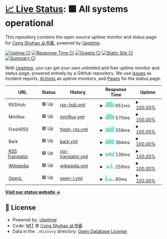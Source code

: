 # [📈 Live Status](https://status.szzn.dev): <!--live status--> **🟩 All systems operational**

This repository contains the open-source uptime monitor and status page for [Cong Shuhao 从书豪](https://status.szzn.dev), powered by [Upptime](https://github.com/upptime/upptime).

[![Uptime CI](https://github.com/congnews/upuptime/workflows/Uptime%20CI/badge.svg)](https://github.com/congnews/upuptime/actions?query=workflow%3A%22Uptime+CI%22)
[![Response Time CI](https://github.com/congnews/upuptime/workflows/Response%20Time%20CI/badge.svg)](https://github.com/congnews/upuptime/actions?query=workflow%3A%22Response+Time+CI%22)
[![Graphs CI](https://github.com/congnews/upuptime/workflows/Graphs%20CI/badge.svg)](https://github.com/congnews/upuptime/actions?query=workflow%3A%22Graphs+CI%22)
[![Static Site CI](https://github.com/congnews/upuptime/workflows/Static%20Site%20CI/badge.svg)](https://github.com/congnews/upuptime/actions?query=workflow%3A%22Static+Site+CI%22)
[![Summary CI](https://github.com/congnews/upuptime/workflows/Summary%20CI/badge.svg)](https://github.com/congnews/upuptime/actions?query=workflow%3A%22Summary+CI%22)

With [Upptime](https://upptime.js.org), you can get your own unlimited and free uptime monitor and status page, powered entirely by a GitHub repository. We use [Issues](https://github.com/congnews/upuptime/issues) as incident reports, [Actions](https://github.com/congnews/upuptime/actions) as uptime monitors, and [Pages](https://status.szzn.dev) for the status page.

<!--start: status pages-->
<!-- This summary is generated by Upptime (https://github.com/upptime/upptime) -->
<!-- Do not edit this manually, your changes will be overwritten -->
<!-- prettier-ignore -->
| URL | Status | History | Response Time | Uptime |
| --- | ------ | ------- | ------------- | ------ |
| <img alt="" src="https://s3.bmp.ovh/imgs/2023/10/02/bc42e946381bb8f6.png" height="13"> RSSHub | 🟩 Up | [rss-hub.yml](https://github.com/congnews/upuptime/commits/HEAD/history/rss-hub.yml) | <details><summary><img alt="Response time graph" src="./graphs/rss-hub/response-time-week.png" height="20"> 651ms</summary><br><a href="https://status.cong.news/history/rss-hub"><img alt="Response time 701" src="https://img.shields.io/endpoint?url=https%3A%2F%2Fraw.githubusercontent.com%2Fcongnews%2Fupuptime%2FHEAD%2Fapi%2Frss-hub%2Fresponse-time.json"></a><br><a href="https://status.cong.news/history/rss-hub"><img alt="24-hour response time 684" src="https://img.shields.io/endpoint?url=https%3A%2F%2Fraw.githubusercontent.com%2Fcongnews%2Fupuptime%2FHEAD%2Fapi%2Frss-hub%2Fresponse-time-day.json"></a><br><a href="https://status.cong.news/history/rss-hub"><img alt="7-day response time 651" src="https://img.shields.io/endpoint?url=https%3A%2F%2Fraw.githubusercontent.com%2Fcongnews%2Fupuptime%2FHEAD%2Fapi%2Frss-hub%2Fresponse-time-week.json"></a><br><a href="https://status.cong.news/history/rss-hub"><img alt="30-day response time 949" src="https://img.shields.io/endpoint?url=https%3A%2F%2Fraw.githubusercontent.com%2Fcongnews%2Fupuptime%2FHEAD%2Fapi%2Frss-hub%2Fresponse-time-month.json"></a><br><a href="https://status.cong.news/history/rss-hub"><img alt="1-year response time 701" src="https://img.shields.io/endpoint?url=https%3A%2F%2Fraw.githubusercontent.com%2Fcongnews%2Fupuptime%2FHEAD%2Fapi%2Frss-hub%2Fresponse-time-year.json"></a></details> | <details><summary><a href="https://status.cong.news/history/rss-hub">100.00%</a></summary><a href="https://status.cong.news/history/rss-hub"><img alt="All-time uptime 98.68%" src="https://img.shields.io/endpoint?url=https%3A%2F%2Fraw.githubusercontent.com%2Fcongnews%2Fupuptime%2FHEAD%2Fapi%2Frss-hub%2Fuptime.json"></a><br><a href="https://status.cong.news/history/rss-hub"><img alt="24-hour uptime 100.00%" src="https://img.shields.io/endpoint?url=https%3A%2F%2Fraw.githubusercontent.com%2Fcongnews%2Fupuptime%2FHEAD%2Fapi%2Frss-hub%2Fuptime-day.json"></a><br><a href="https://status.cong.news/history/rss-hub"><img alt="7-day uptime 100.00%" src="https://img.shields.io/endpoint?url=https%3A%2F%2Fraw.githubusercontent.com%2Fcongnews%2Fupuptime%2FHEAD%2Fapi%2Frss-hub%2Fuptime-week.json"></a><br><a href="https://status.cong.news/history/rss-hub"><img alt="30-day uptime 98.00%" src="https://img.shields.io/endpoint?url=https%3A%2F%2Fraw.githubusercontent.com%2Fcongnews%2Fupuptime%2FHEAD%2Fapi%2Frss-hub%2Fuptime-month.json"></a><br><a href="https://status.cong.news/history/rss-hub"><img alt="1-year uptime 98.68%" src="https://img.shields.io/endpoint?url=https%3A%2F%2Fraw.githubusercontent.com%2Fcongnews%2Fupuptime%2FHEAD%2Fapi%2Frss-hub%2Fuptime-year.json"></a></details>
| <img alt="" src="https://s3.bmp.ovh/imgs/2023/10/02/48ea1fa9a5740b1b.png" height="13"> Miniflux | 🟩 Up | [miniflux.yml](https://github.com/congnews/upuptime/commits/HEAD/history/miniflux.yml) | <details><summary><img alt="Response time graph" src="./graphs/miniflux/response-time-week.png" height="20"> 570ms</summary><br><a href="https://status.cong.news/history/miniflux"><img alt="Response time 542" src="https://img.shields.io/endpoint?url=https%3A%2F%2Fraw.githubusercontent.com%2Fcongnews%2Fupuptime%2FHEAD%2Fapi%2Fminiflux%2Fresponse-time.json"></a><br><a href="https://status.cong.news/history/miniflux"><img alt="24-hour response time 581" src="https://img.shields.io/endpoint?url=https%3A%2F%2Fraw.githubusercontent.com%2Fcongnews%2Fupuptime%2FHEAD%2Fapi%2Fminiflux%2Fresponse-time-day.json"></a><br><a href="https://status.cong.news/history/miniflux"><img alt="7-day response time 570" src="https://img.shields.io/endpoint?url=https%3A%2F%2Fraw.githubusercontent.com%2Fcongnews%2Fupuptime%2FHEAD%2Fapi%2Fminiflux%2Fresponse-time-week.json"></a><br><a href="https://status.cong.news/history/miniflux"><img alt="30-day response time 550" src="https://img.shields.io/endpoint?url=https%3A%2F%2Fraw.githubusercontent.com%2Fcongnews%2Fupuptime%2FHEAD%2Fapi%2Fminiflux%2Fresponse-time-month.json"></a><br><a href="https://status.cong.news/history/miniflux"><img alt="1-year response time 542" src="https://img.shields.io/endpoint?url=https%3A%2F%2Fraw.githubusercontent.com%2Fcongnews%2Fupuptime%2FHEAD%2Fapi%2Fminiflux%2Fresponse-time-year.json"></a></details> | <details><summary><a href="https://status.cong.news/history/miniflux">100.00%</a></summary><a href="https://status.cong.news/history/miniflux"><img alt="All-time uptime 91.52%" src="https://img.shields.io/endpoint?url=https%3A%2F%2Fraw.githubusercontent.com%2Fcongnews%2Fupuptime%2FHEAD%2Fapi%2Fminiflux%2Fuptime.json"></a><br><a href="https://status.cong.news/history/miniflux"><img alt="24-hour uptime 100.00%" src="https://img.shields.io/endpoint?url=https%3A%2F%2Fraw.githubusercontent.com%2Fcongnews%2Fupuptime%2FHEAD%2Fapi%2Fminiflux%2Fuptime-day.json"></a><br><a href="https://status.cong.news/history/miniflux"><img alt="7-day uptime 100.00%" src="https://img.shields.io/endpoint?url=https%3A%2F%2Fraw.githubusercontent.com%2Fcongnews%2Fupuptime%2FHEAD%2Fapi%2Fminiflux%2Fuptime-week.json"></a><br><a href="https://status.cong.news/history/miniflux"><img alt="30-day uptime 86.80%" src="https://img.shields.io/endpoint?url=https%3A%2F%2Fraw.githubusercontent.com%2Fcongnews%2Fupuptime%2FHEAD%2Fapi%2Fminiflux%2Fuptime-month.json"></a><br><a href="https://status.cong.news/history/miniflux"><img alt="1-year uptime 91.52%" src="https://img.shields.io/endpoint?url=https%3A%2F%2Fraw.githubusercontent.com%2Fcongnews%2Fupuptime%2FHEAD%2Fapi%2Fminiflux%2Fuptime-year.json"></a></details>
| <img alt="" src="https://s3.bmp.ovh/imgs/2023/10/02/236088cc88f4df96.png" height="13"> FreshRSS | 🟩 Up | [fresh-rss.yml](https://github.com/congnews/upuptime/commits/HEAD/history/fresh-rss.yml) | <details><summary><img alt="Response time graph" src="./graphs/fresh-rss/response-time-week.png" height="20"> 558ms</summary><br><a href="https://status.cong.news/history/fresh-rss"><img alt="Response time 647" src="https://img.shields.io/endpoint?url=https%3A%2F%2Fraw.githubusercontent.com%2Fcongnews%2Fupuptime%2FHEAD%2Fapi%2Ffresh-rss%2Fresponse-time.json"></a><br><a href="https://status.cong.news/history/fresh-rss"><img alt="24-hour response time 411" src="https://img.shields.io/endpoint?url=https%3A%2F%2Fraw.githubusercontent.com%2Fcongnews%2Fupuptime%2FHEAD%2Fapi%2Ffresh-rss%2Fresponse-time-day.json"></a><br><a href="https://status.cong.news/history/fresh-rss"><img alt="7-day response time 558" src="https://img.shields.io/endpoint?url=https%3A%2F%2Fraw.githubusercontent.com%2Fcongnews%2Fupuptime%2FHEAD%2Fapi%2Ffresh-rss%2Fresponse-time-week.json"></a><br><a href="https://status.cong.news/history/fresh-rss"><img alt="30-day response time 647" src="https://img.shields.io/endpoint?url=https%3A%2F%2Fraw.githubusercontent.com%2Fcongnews%2Fupuptime%2FHEAD%2Fapi%2Ffresh-rss%2Fresponse-time-month.json"></a><br><a href="https://status.cong.news/history/fresh-rss"><img alt="1-year response time 647" src="https://img.shields.io/endpoint?url=https%3A%2F%2Fraw.githubusercontent.com%2Fcongnews%2Fupuptime%2FHEAD%2Fapi%2Ffresh-rss%2Fresponse-time-year.json"></a></details> | <details><summary><a href="https://status.cong.news/history/fresh-rss">100.00%</a></summary><a href="https://status.cong.news/history/fresh-rss"><img alt="All-time uptime 100.00%" src="https://img.shields.io/endpoint?url=https%3A%2F%2Fraw.githubusercontent.com%2Fcongnews%2Fupuptime%2FHEAD%2Fapi%2Ffresh-rss%2Fuptime.json"></a><br><a href="https://status.cong.news/history/fresh-rss"><img alt="24-hour uptime 100.00%" src="https://img.shields.io/endpoint?url=https%3A%2F%2Fraw.githubusercontent.com%2Fcongnews%2Fupuptime%2FHEAD%2Fapi%2Ffresh-rss%2Fuptime-day.json"></a><br><a href="https://status.cong.news/history/fresh-rss"><img alt="7-day uptime 100.00%" src="https://img.shields.io/endpoint?url=https%3A%2F%2Fraw.githubusercontent.com%2Fcongnews%2Fupuptime%2FHEAD%2Fapi%2Ffresh-rss%2Fuptime-week.json"></a><br><a href="https://status.cong.news/history/fresh-rss"><img alt="30-day uptime 100.00%" src="https://img.shields.io/endpoint?url=https%3A%2F%2Fraw.githubusercontent.com%2Fcongnews%2Fupuptime%2FHEAD%2Fapi%2Ffresh-rss%2Fuptime-month.json"></a><br><a href="https://status.cong.news/history/fresh-rss"><img alt="1-year uptime 100.00%" src="https://img.shields.io/endpoint?url=https%3A%2F%2Fraw.githubusercontent.com%2Fcongnews%2Fupuptime%2FHEAD%2Fapi%2Ffresh-rss%2Fuptime-year.json"></a></details>
| <img alt="" src="https://s3.bmp.ovh/imgs/2023/09/18/8a1ac42b30390930.png" height="13"> Bark | 🟩 Up | [bark.yml](https://github.com/congnews/upuptime/commits/HEAD/history/bark.yml) | <details><summary><img alt="Response time graph" src="./graphs/bark/response-time-week.png" height="20"> 394ms</summary><br><a href="https://status.cong.news/history/bark"><img alt="Response time 449" src="https://img.shields.io/endpoint?url=https%3A%2F%2Fraw.githubusercontent.com%2Fcongnews%2Fupuptime%2FHEAD%2Fapi%2Fbark%2Fresponse-time.json"></a><br><a href="https://status.cong.news/history/bark"><img alt="24-hour response time 310" src="https://img.shields.io/endpoint?url=https%3A%2F%2Fraw.githubusercontent.com%2Fcongnews%2Fupuptime%2FHEAD%2Fapi%2Fbark%2Fresponse-time-day.json"></a><br><a href="https://status.cong.news/history/bark"><img alt="7-day response time 394" src="https://img.shields.io/endpoint?url=https%3A%2F%2Fraw.githubusercontent.com%2Fcongnews%2Fupuptime%2FHEAD%2Fapi%2Fbark%2Fresponse-time-week.json"></a><br><a href="https://status.cong.news/history/bark"><img alt="30-day response time 445" src="https://img.shields.io/endpoint?url=https%3A%2F%2Fraw.githubusercontent.com%2Fcongnews%2Fupuptime%2FHEAD%2Fapi%2Fbark%2Fresponse-time-month.json"></a><br><a href="https://status.cong.news/history/bark"><img alt="1-year response time 449" src="https://img.shields.io/endpoint?url=https%3A%2F%2Fraw.githubusercontent.com%2Fcongnews%2Fupuptime%2FHEAD%2Fapi%2Fbark%2Fresponse-time-year.json"></a></details> | <details><summary><a href="https://status.cong.news/history/bark">100.00%</a></summary><a href="https://status.cong.news/history/bark"><img alt="All-time uptime 100.00%" src="https://img.shields.io/endpoint?url=https%3A%2F%2Fraw.githubusercontent.com%2Fcongnews%2Fupuptime%2FHEAD%2Fapi%2Fbark%2Fuptime.json"></a><br><a href="https://status.cong.news/history/bark"><img alt="24-hour uptime 100.00%" src="https://img.shields.io/endpoint?url=https%3A%2F%2Fraw.githubusercontent.com%2Fcongnews%2Fupuptime%2FHEAD%2Fapi%2Fbark%2Fuptime-day.json"></a><br><a href="https://status.cong.news/history/bark"><img alt="7-day uptime 100.00%" src="https://img.shields.io/endpoint?url=https%3A%2F%2Fraw.githubusercontent.com%2Fcongnews%2Fupuptime%2FHEAD%2Fapi%2Fbark%2Fuptime-week.json"></a><br><a href="https://status.cong.news/history/bark"><img alt="30-day uptime 100.00%" src="https://img.shields.io/endpoint?url=https%3A%2F%2Fraw.githubusercontent.com%2Fcongnews%2Fupuptime%2FHEAD%2Fapi%2Fbark%2Fuptime-month.json"></a><br><a href="https://status.cong.news/history/bark"><img alt="1-year uptime 100.00%" src="https://img.shields.io/endpoint?url=https%3A%2F%2Fraw.githubusercontent.com%2Fcongnews%2Fupuptime%2FHEAD%2Fapi%2Fbark%2Fuptime-year.json"></a></details>
| <img alt="" src="https://icons.duckduckgo.com/ip3/www.rsstranslator.com.ico" height="13"> [RSS Translator](https://www.rsstranslator.com) | 🟩 Up | [rss-translator.yml](https://github.com/congnews/upuptime/commits/HEAD/history/rss-translator.yml) | <details><summary><img alt="Response time graph" src="./graphs/rss-translator/response-time-week.png" height="20"> 139ms</summary><br><a href="https://status.cong.news/history/rss-translator"><img alt="Response time 164" src="https://img.shields.io/endpoint?url=https%3A%2F%2Fraw.githubusercontent.com%2Fcongnews%2Fupuptime%2FHEAD%2Fapi%2Frss-translator%2Fresponse-time.json"></a><br><a href="https://status.cong.news/history/rss-translator"><img alt="24-hour response time 111" src="https://img.shields.io/endpoint?url=https%3A%2F%2Fraw.githubusercontent.com%2Fcongnews%2Fupuptime%2FHEAD%2Fapi%2Frss-translator%2Fresponse-time-day.json"></a><br><a href="https://status.cong.news/history/rss-translator"><img alt="7-day response time 139" src="https://img.shields.io/endpoint?url=https%3A%2F%2Fraw.githubusercontent.com%2Fcongnews%2Fupuptime%2FHEAD%2Fapi%2Frss-translator%2Fresponse-time-week.json"></a><br><a href="https://status.cong.news/history/rss-translator"><img alt="30-day response time 164" src="https://img.shields.io/endpoint?url=https%3A%2F%2Fraw.githubusercontent.com%2Fcongnews%2Fupuptime%2FHEAD%2Fapi%2Frss-translator%2Fresponse-time-month.json"></a><br><a href="https://status.cong.news/history/rss-translator"><img alt="1-year response time 164" src="https://img.shields.io/endpoint?url=https%3A%2F%2Fraw.githubusercontent.com%2Fcongnews%2Fupuptime%2FHEAD%2Fapi%2Frss-translator%2Fresponse-time-year.json"></a></details> | <details><summary><a href="https://status.cong.news/history/rss-translator">100.00%</a></summary><a href="https://status.cong.news/history/rss-translator"><img alt="All-time uptime 100.00%" src="https://img.shields.io/endpoint?url=https%3A%2F%2Fraw.githubusercontent.com%2Fcongnews%2Fupuptime%2FHEAD%2Fapi%2Frss-translator%2Fuptime.json"></a><br><a href="https://status.cong.news/history/rss-translator"><img alt="24-hour uptime 100.00%" src="https://img.shields.io/endpoint?url=https%3A%2F%2Fraw.githubusercontent.com%2Fcongnews%2Fupuptime%2FHEAD%2Fapi%2Frss-translator%2Fuptime-day.json"></a><br><a href="https://status.cong.news/history/rss-translator"><img alt="7-day uptime 100.00%" src="https://img.shields.io/endpoint?url=https%3A%2F%2Fraw.githubusercontent.com%2Fcongnews%2Fupuptime%2FHEAD%2Fapi%2Frss-translator%2Fuptime-week.json"></a><br><a href="https://status.cong.news/history/rss-translator"><img alt="30-day uptime 100.00%" src="https://img.shields.io/endpoint?url=https%3A%2F%2Fraw.githubusercontent.com%2Fcongnews%2Fupuptime%2FHEAD%2Fapi%2Frss-translator%2Fuptime-month.json"></a><br><a href="https://status.cong.news/history/rss-translator"><img alt="1-year uptime 100.00%" src="https://img.shields.io/endpoint?url=https%3A%2F%2Fraw.githubusercontent.com%2Fcongnews%2Fupuptime%2FHEAD%2Fapi%2Frss-translator%2Fuptime-year.json"></a></details>
| <img alt="" src="https://icons.duckduckgo.com/ip3/en.wikipedia.org.ico" height="13"> [Wikipedia](https://en.wikipedia.org) | 🟩 Up | [wikipedia.yml](https://github.com/congnews/upuptime/commits/HEAD/history/wikipedia.yml) | <details><summary><img alt="Response time graph" src="./graphs/wikipedia/response-time-week.png" height="20"> 259ms</summary><br><a href="https://status.cong.news/history/wikipedia"><img alt="Response time 292" src="https://img.shields.io/endpoint?url=https%3A%2F%2Fraw.githubusercontent.com%2Fcongnews%2Fupuptime%2FHEAD%2Fapi%2Fwikipedia%2Fresponse-time.json"></a><br><a href="https://status.cong.news/history/wikipedia"><img alt="24-hour response time 237" src="https://img.shields.io/endpoint?url=https%3A%2F%2Fraw.githubusercontent.com%2Fcongnews%2Fupuptime%2FHEAD%2Fapi%2Fwikipedia%2Fresponse-time-day.json"></a><br><a href="https://status.cong.news/history/wikipedia"><img alt="7-day response time 259" src="https://img.shields.io/endpoint?url=https%3A%2F%2Fraw.githubusercontent.com%2Fcongnews%2Fupuptime%2FHEAD%2Fapi%2Fwikipedia%2Fresponse-time-week.json"></a><br><a href="https://status.cong.news/history/wikipedia"><img alt="30-day response time 207" src="https://img.shields.io/endpoint?url=https%3A%2F%2Fraw.githubusercontent.com%2Fcongnews%2Fupuptime%2FHEAD%2Fapi%2Fwikipedia%2Fresponse-time-month.json"></a><br><a href="https://status.cong.news/history/wikipedia"><img alt="1-year response time 292" src="https://img.shields.io/endpoint?url=https%3A%2F%2Fraw.githubusercontent.com%2Fcongnews%2Fupuptime%2FHEAD%2Fapi%2Fwikipedia%2Fresponse-time-year.json"></a></details> | <details><summary><a href="https://status.cong.news/history/wikipedia">100.00%</a></summary><a href="https://status.cong.news/history/wikipedia"><img alt="All-time uptime 100.00%" src="https://img.shields.io/endpoint?url=https%3A%2F%2Fraw.githubusercontent.com%2Fcongnews%2Fupuptime%2FHEAD%2Fapi%2Fwikipedia%2Fuptime.json"></a><br><a href="https://status.cong.news/history/wikipedia"><img alt="24-hour uptime 100.00%" src="https://img.shields.io/endpoint?url=https%3A%2F%2Fraw.githubusercontent.com%2Fcongnews%2Fupuptime%2FHEAD%2Fapi%2Fwikipedia%2Fuptime-day.json"></a><br><a href="https://status.cong.news/history/wikipedia"><img alt="7-day uptime 100.00%" src="https://img.shields.io/endpoint?url=https%3A%2F%2Fraw.githubusercontent.com%2Fcongnews%2Fupuptime%2FHEAD%2Fapi%2Fwikipedia%2Fuptime-week.json"></a><br><a href="https://status.cong.news/history/wikipedia"><img alt="30-day uptime 100.00%" src="https://img.shields.io/endpoint?url=https%3A%2F%2Fraw.githubusercontent.com%2Fcongnews%2Fupuptime%2FHEAD%2Fapi%2Fwikipedia%2Fuptime-month.json"></a><br><a href="https://status.cong.news/history/wikipedia"><img alt="1-year uptime 100.00%" src="https://img.shields.io/endpoint?url=https%3A%2F%2Fraw.githubusercontent.com%2Fcongnews%2Fupuptime%2FHEAD%2Fapi%2Fwikipedia%2Fuptime-year.json"></a></details>
| <img alt="" src="https://icons.duckduckgo.com/ip3/openl.club.ico" height="13"> [OpenL](https://openl.club) | 🟩 Up | [open-l.yml](https://github.com/congnews/upuptime/commits/HEAD/history/open-l.yml) | <details><summary><img alt="Response time graph" src="./graphs/open-l/response-time-week.png" height="20"> 80ms</summary><br><a href="https://status.cong.news/history/open-l"><img alt="Response time 171" src="https://img.shields.io/endpoint?url=https%3A%2F%2Fraw.githubusercontent.com%2Fcongnews%2Fupuptime%2FHEAD%2Fapi%2Fopen-l%2Fresponse-time.json"></a><br><a href="https://status.cong.news/history/open-l"><img alt="24-hour response time 107" src="https://img.shields.io/endpoint?url=https%3A%2F%2Fraw.githubusercontent.com%2Fcongnews%2Fupuptime%2FHEAD%2Fapi%2Fopen-l%2Fresponse-time-day.json"></a><br><a href="https://status.cong.news/history/open-l"><img alt="7-day response time 80" src="https://img.shields.io/endpoint?url=https%3A%2F%2Fraw.githubusercontent.com%2Fcongnews%2Fupuptime%2FHEAD%2Fapi%2Fopen-l%2Fresponse-time-week.json"></a><br><a href="https://status.cong.news/history/open-l"><img alt="30-day response time 175" src="https://img.shields.io/endpoint?url=https%3A%2F%2Fraw.githubusercontent.com%2Fcongnews%2Fupuptime%2FHEAD%2Fapi%2Fopen-l%2Fresponse-time-month.json"></a><br><a href="https://status.cong.news/history/open-l"><img alt="1-year response time 171" src="https://img.shields.io/endpoint?url=https%3A%2F%2Fraw.githubusercontent.com%2Fcongnews%2Fupuptime%2FHEAD%2Fapi%2Fopen-l%2Fresponse-time-year.json"></a></details> | <details><summary><a href="https://status.cong.news/history/open-l">100.00%</a></summary><a href="https://status.cong.news/history/open-l"><img alt="All-time uptime 100.00%" src="https://img.shields.io/endpoint?url=https%3A%2F%2Fraw.githubusercontent.com%2Fcongnews%2Fupuptime%2FHEAD%2Fapi%2Fopen-l%2Fuptime.json"></a><br><a href="https://status.cong.news/history/open-l"><img alt="24-hour uptime 100.00%" src="https://img.shields.io/endpoint?url=https%3A%2F%2Fraw.githubusercontent.com%2Fcongnews%2Fupuptime%2FHEAD%2Fapi%2Fopen-l%2Fuptime-day.json"></a><br><a href="https://status.cong.news/history/open-l"><img alt="7-day uptime 100.00%" src="https://img.shields.io/endpoint?url=https%3A%2F%2Fraw.githubusercontent.com%2Fcongnews%2Fupuptime%2FHEAD%2Fapi%2Fopen-l%2Fuptime-week.json"></a><br><a href="https://status.cong.news/history/open-l"><img alt="30-day uptime 100.00%" src="https://img.shields.io/endpoint?url=https%3A%2F%2Fraw.githubusercontent.com%2Fcongnews%2Fupuptime%2FHEAD%2Fapi%2Fopen-l%2Fuptime-month.json"></a><br><a href="https://status.cong.news/history/open-l"><img alt="1-year uptime 100.00%" src="https://img.shields.io/endpoint?url=https%3A%2F%2Fraw.githubusercontent.com%2Fcongnews%2Fupuptime%2FHEAD%2Fapi%2Fopen-l%2Fuptime-year.json"></a></details>

<!--end: status pages-->

[**Visit our status website →**](https://status.szzn.dev)

## 📄 License

- Powered by: [Upptime](https://github.com/upptime/upptime)
- Code: [MIT](./LICENSE) © [Cong Shuhao 从书豪](https://status.szzn.dev)
- Data in the `./history` directory: [Open Database License](https://opendatacommons.org/licenses/odbl/1-0/)
